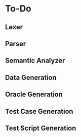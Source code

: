 # To-Do

## Lexer

## Parser

## Semantic Analyzer

## Data Generation

## Oracle Generation

## Test Case Generation

## Test Script Generation